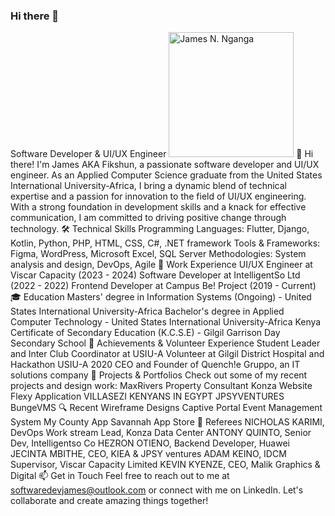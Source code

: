 ### Hi there 👋

<!--
**ThaGreatFikshun/ThaGreatFikshun** is a ✨ _special_ ✨ repository because its `README.md` (this file) appears on your GitHub profile.

Here are some ideas to get you started:

- 🔭 I’m currently working on ...
- 🌱 I’m currently learning ...
- 👯 I’m looking to collaborate on ...
- 🤔 I’m looking for help with ...
- 💬 Ask me about ...
- 📫 How to reach me: ...
- 😄 Pronouns: ...
- ⚡ Fun fact: ...
-->
Software Developer & UI/UX Engineer
<img src="https://github.com/ThaGreatFikshun/ThaGreatFikshun/blob/main/profile-pic.jpg" alt="James N. Nganga" width="200"/>
👋 Hi there! I'm James AKA Fikshun, a passionate software developer and UI/UX engineer.
As an Applied Computer Science graduate from the United States International University-Africa, I bring a dynamic blend of technical expertise and a passion for innovation to the field of UI/UX engineering. With a strong foundation in development skills and a knack for effective communication, I am committed to driving positive change through technology.
🛠️ Technical Skills
Programming Languages: Flutter, Django, Kotlin, Python, PHP, HTML, CSS, C#, .NET framework
Tools & Frameworks: Figma, WordPress, Microsoft Excel, SQL Server
Methodologies: System analysis and design, DevOps, Agile
💼 Work Experience
UI/UX Engineer at Viscar Capacity (2023 - 2024)
Software Developer at IntelligentSo Ltd (2022 - 2022)
Frontend Developer at Campus Be! Project (2019 - Current)
🎓 Education
Masters' degree in Information Systems (Ongoing) - United States International University-Africa
Bachelor's degree in Applied Computer Technology - United States International University-Africa
Kenya Certificate of Secondary Education (K.C.S.E) - Gilgil Garrison Day Secondary School
🌟 Achievements & Volunteer Experience
Student Leader and Inter Club Coordinator at USIU-A
Volunteer at Gilgil District Hospital and Hackathon USIU-A 2020
CEO and Founder of Quench!e Gruppo, an IT solutions company
🔗 Projects & Portfolios
Check out some of my recent projects and design work:
MaxRivers Property Consultant
Konza Website
Flexy Application
VILLASEZI
KENYANS IN EGYPT
JPSYVENTURES
BungeVMS
🔍 Recent Wireframe Designs
Captive Portal
Event Management System
My County App
Savannah App Store
🤝 Referees
NICHOLAS KARIMI, DevOps Work stream Lead, Konza Data Center
ANTONY QUINTO, Senior Dev, Intelligentso Co
HEZRON OTIENO, Backend Developer, Huawei
JECINTA MBITHE, CEO, KIEA & JPSY ventures
ADAM KEINO, IDCM Supervisor, Viscar Capacity Limited
KEVIN KYENZE, CEO, Malik Graphics & Digital
📫 Get in Touch
Feel free to reach out to me at softwaredevjames@outlook.com or connect with me on LinkedIn.
Let's collaborate and create amazing things together!
